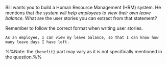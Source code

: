 <panel header="Q: Extract user stories from customer statement">
<question has-input="true">

Bill wants you to build a Human Resource Management (HRM) system. He mentions that _the system will help employees to view their own <popover content="The number of leave days not yet taken">leave balance</popover>_. What are the user stories you can extract from that statement?

<div slot="hint">

Remember to follow the correct format when writing user stories.
<include src="../../../common/definitions.md#def-user-story-format" />

</div>
<div slot="answer">

`As an employee, I can view my leave balance, so that I can know how many leave days I have left.`

%%Note: the `{benefit}` part may vary as it is not specifically mentioned in the question.%%

</div>
</question>
</panel>